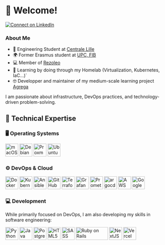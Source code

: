 # 👋 Welcome!

[![Connect on LinkedIn](https://img.shields.io/badge/Connect-LinkedIn-blue?logo=linkedin&style=flat-square)](https://www.linkedin.com/in/pierre-jezegou/)  

### About Me  

- 🏫 Engineering Student at [Centrale Lille](https://centralelille.fr)  
- 🌍 Former Erasmus student at [UPC, FIB](https://www.fib.upc.edu)  
- 💻 Member of [Rezoleo](https://github.com/rezoleo)
- 🌱 Learning by doing through my Homelab (Virtualization, Kubernetes, IaC...)`
- 🤓 Developper and maintainer of my medium-scale learning project [Agrega](https://github.com/agrega-org)

I am passionate about infrastructure, DevOps practices, and technology-driven problem-solving.

## 🚀 Technical Expertise  

### 🖥️ Operating Systems  
<p align="left">
    <img src="https://upload.wikimedia.org/wikipedia/en/b/b9/MacOS_original_logo.svg" alt="macOS" width="40" height="40"/>
    <img src="https://www.vectorlogo.zone/logos/debian/debian-icon.svg" alt="Debian" width="40" height="40"/>
    <img src="https://raw.githubusercontent.com/simple-icons/simple-icons/master/icons/proxmox.svg" alt="Proxmox" width="40" height="40"/>
    <img src="https://www.vectorlogo.zone/logos/ubuntu/ubuntu-icon.svg" alt="Ubuntu" width="40" height="40"/>
</p>

### ⚙️ DevOps & Cloud  
<p align="left">
    <img src="https://www.vectorlogo.zone/logos/docker/docker-icon.svg" alt="Docker" width="40" height="40"/>
    <img src="https://www.vectorlogo.zone/logos/kubernetes/kubernetes-icon.svg" alt="Kubernetes" width="40" height="40"/>
    <img src="https://www.vectorlogo.zone/logos/ansible/ansible-icon.svg" alt="Ansible" width="40" height="40"/>
    <img src="https://avatars.githubusercontent.com/u/44036562?s=200&v=4" alt="GitHub Actions" width="40" height="40"/>
    <img src="https://www.vectorlogo.zone/logos/terraformio/terraformio-icon.svg" alt="Terraform" width="40" height="40"/>
    <img src="https://www.vectorlogo.zone/logos/grafana/grafana-icon.svg" alt="Grafana" width="40" height="40"/>
    <img src="https://www.vectorlogo.zone/logos/prometheusio/prometheusio-icon.svg" alt="Prometheus" width="40" height="40"/>
    <img src="https://www.vectorlogo.zone/logos/argoprojio/argoprojio-icon.svg" alt="argocd" width="40" height="40"/>
    <img src="https://www.vectorlogo.zone/logos/amazon_aws/amazon_aws-icon.svg" alt="AWS" width="40" height="40"/>
    <img src="https://www.vectorlogo.zone/logos/google_cloud/google_cloud-icon.svg" alt="Google Cloud" width="40" height="40"/>
</p>

### 💻 Development  
While primarily focused on DevOps, I am also developing my skills in software engineering:  
<p align="left">
    <img src="https://www.vectorlogo.zone/logos/python/python-vertical.svg" alt="Python" width="40" height="40"/>
    <img src="https://www.vectorlogo.zone/logos/java/java-icon.svg" alt="Java" width="40" height="40"/>
    <img src="https://www.vectorlogo.zone/logos/postgresql/postgresql-icon.svg" alt="PostgreSQL" width="40" height="40"/>
    <img src="https://www.vectorlogo.zone/logos/w3_html5/w3_html5-icon.svg" alt="HTML5" width="40" height="40"/>
    <img src="https://www.vectorlogo.zone/logos/sass-lang/sass-lang-icon.svg" alt="SASS" width="40" height="40"/>
    <img src="https://upload.wikimedia.org/wikipedia/commons/thumb/6/62/Ruby_On_Rails_Logo.svg/822px-Ruby_On_Rails_Logo.svg.png" alt="Ruby on Rails" height="40" width="100"/>
    <img src="https://www.vectorlogo.zone/logos/nextjs/nextjs-ar21.svg" alt="NextJS" height="40"/>
    <img src="https://www.vectorlogo.zone/logos/vercel/vercel-ar21.svg" alt="Vercel" height="40"/>
</p>
